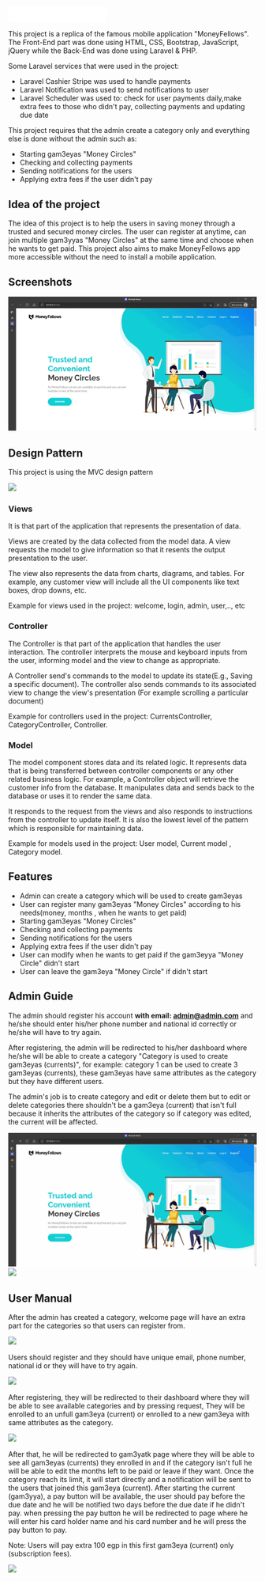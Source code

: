 <a href="https://moneyfellows.com/"><img src="https://github.com/amrmohamed25/MoneyFellows/blob/36fd13765a2c057204f1199409b57c2f85a0e24f/public/images/web_logo_white.png" width="200"></a>

This project is a replica of the famous mobile application "MoneyFellows". The Front-End part was done using HTML, CSS, Bootstrap, JavaScript, jQuery while the Back-End was done using Laravel & PHP. 

Some Laravel services that were used in the project: <ul><li>Laravel Cashier Stripe was used to handle payments</li> <li>Laravel Notification was used to send notifications to user</li> <li>Laravel Scheduler was used to: check for user payments daily,make extra fees to those who didn't pay, collecting payments and updating due date</li></ul>
 
This project requires that the admin create a category only and everything else is done without the admin such as:
<ul> 
    <li>Starting gam3eyas "Money Circles"</li>
    <li>Checking and collecting payments</li>
    <li>Sending notifications for the users</li>
    <li>Applying extra fees if the user didn't pay</li>
</ul>

<h2>Idea of the project</h2>

The idea of this project is to help the users in saving money through a trusted and secured money circles. The user can register at anytime, can join multiple gam3yyas "Money Circles" at the same time and choose when he wants to get paid. This project also aims to make MoneyFellows app more accessible without the need to install a mobile application.

<h2>Screenshots</h2>

<img src="https://github.com/amrmohamed25/MoneyFellows/blob/94a0497fd9e5e1647e27a61fcea002499b7cbea6/public/images/welcome_page.gif">

<h2>Design Pattern</h2>

This project is using the MVC design pattern 

<img src="https://upload.wikimedia.org/wikipedia/commons/thumb/a/a0/MVC-Process.svg/1200px-MVC-Process.svg.png" width="400" left="400">

<h3>Views</h3>

It is that part of the application that represents the presentation of data.

Views are created by the data collected from the model data. A view requests the model to give information so that it resents the output presentation to the user.

The view also represents the data from charts, diagrams, and tables. For example, any customer view will include all the UI components like text boxes, drop downs, etc.

Example for views used in the project: welcome, login, admin, user,.., etc

<h3>Controller</h3>

The Controller is that part of the application that handles the user interaction. The controller interprets the mouse and keyboard inputs from the user, informing model and the view to change as appropriate.

A Controller send's commands to the model to update its state(E.g., Saving a specific document). The controller also sends commands to its associated view to change the view's presentation (For example scrolling a particular document)

Example for controllers used in the project: CurrentsController, CategoryController, Controller.

<h3>Model</h3>

The model component stores data and its related logic. It represents data that is being transferred between controller components or any other related business logic. For example, a Controller object will retrieve the customer info from the database. It manipulates data and sends back to the database or uses it to render the same data.

It responds to the request from the views and also responds to instructions from the controller to update itself. It is also the lowest level of the pattern which is responsible for maintaining data.

Example for models used in the project: User model, Current model , Category model.

<h2>Features</h2>

<ul>
    <li>Admin can create a category which will be used to create gam3eyas</li>
    <li>User can register many gam3eyas "Money Circles" according to his needs(money, months , when he wants to get paid)</li>
    <li>Starting gam3eyas "Money Circles"</li>
    <li>Checking and collecting payments</li>
    <li>Sending notifications for the users</li>
    <li>Applying extra fees if the user didn't pay</li>
    <li>User can modify when he wants to get paid if the gam3eyya "Money Circle" didn't start </li>
    <li>User can leave the gam3eya "Money Circle" if didn't start</li>
</ul>

<h2>Admin Guide</h2>

The admin should register his account <strong> with email: admin@admin.com</strong> and he/she should enter his/her phone number and national id correctly or he/she will have to try again.

After registering, the admin will be redirected to his/her dashboard where he/she will be able to create a category "Category is used to create gam3eyas (currents)", for example: category 1 can be used to create 3 gam3eyas (currents), these gam3eyas have same attributes as the category but they have different users. 

The admin's job is to create category and edit or delete them but to edit or delete categories there shouldn't be a gam3eya (current) that isn't full because it inherits the attributes of the category so if category was edited, the current will be affected.

<img src="https://github.com/amrmohamed25/MoneyFellows/blob/93aca51ebbb1e1a6e6883cee72ac435d874f4e74/public/images/register_admin.gif">

<img src="https://github.com/amrmohamed25/MoneyFellows/blob/51a75b108686ef76f40f4d7dd30de2e750517a6f/public/images/adminpage.gif">

<h2>User Manual</h2>

After the admin has created a category, welcome page will have an extra part for the categories so that users can register from.

<img src="https://github.com/amrmohamed25/MoneyFellows/blob/51a75b108686ef76f40f4d7dd30de2e750517a6f/public/images/welcome_update.gif">

Users should register and they should have unique email, phone number, national id or they will have to try again. 

<img src="https://github.com/amrmohamed25/MoneyFellows/blob/72a0bac16542ecc50d87e076e042f64133156b02/public/images/user_register.gif">

After registering, they will be redirected to their dashboard where they will be able to see available categories and by pressing request, They will be enrolled to an unfull gam3eya (current) or enrolled to a new gam3eya with same attributes as the category. 

<img src="https://github.com/amrmohamed25/MoneyFellows/blob/63faa788d295413cfc9ecc771e5a05c056d77f66/public/images/userpage.gif">

After that, he will be redirected to gam3yatk page where they will be able to see all gam3eyas (currents) they enrolled in and if the category isn't full he will be able to edit the months left to be paid or leave if they want. Once the category reach its limit, it will start directly and a notification will be sent to the users that joined this gam3eya (current). After starting the current (gam3yya), a pay button will be available, the user should pay before the due date and he will be notified two days before the due date if he didn't pay. when pressing the pay button he will be redirected to page where he will enter his card holder name and his card number and he will press the pay button to pay.

Note: Users will pay extra 100 egp in this first gam3eya (current) only (subscription fees).

<img src="https://github.com/amrmohamed25/MoneyFellows/blob/63faa788d295413cfc9ecc771e5a05c056d77f66/public/images/userpay.gif">
